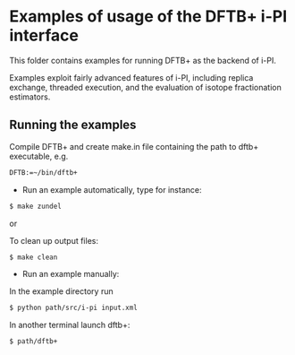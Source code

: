 Examples of usage of the DFTB+ i-PI interface
=============================================

This folder contains examples for running DFTB+ as the backend of i-PI.

Examples exploit fairly advanced features of i-PI, including replica exchange,
threaded execution, and the evaluation of isotope fractionation estimators.

Running the examples
--------------------

Compile DFTB+ and create make.in file containing the path to dftb+ executable, e.g.

```bash
DFTB:=~/bin/dftb+
```

* Run an example automatically, type for instance:

```bash
$ make zundel
```

or

To clean up output files:

```bash
$ make clean
```

* Run an example manually:

In the example directory run

```bash
$ python path/src/i-pi input.xml
```

In another terminal launch dftb+:

```bash
$ path/dftb+ 
```
